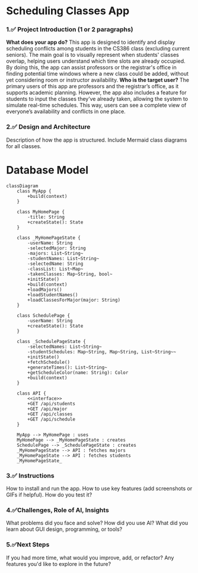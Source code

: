 # Scheduling Classes App
### 1.✅ Project Introduction (1 or 2 paragraphs)
__What does your app do?__
This app is designed to identify and display scheduling conflicts among students in the CS386 class (excluding current seniors). The main goal is to visually represent when students' classes overlap, helping users understand which time slots are already occupied. By doing this, the app can assist professors or the registrar's office in finding potential time windows where a new class could be added, without yet considering room or instructor availability.
__Who is the target user?__
The primary users of this app are professors and the registrar’s office, as it supports academic planning. However, the app also includes a feature for students to input the classes they’ve already taken, allowing the system to simulate real-time schedules. This way, users can see a complete view of everyone’s availability and conflicts in one place.
### 2.✅ Design and Architecture

Description of how the app is structured.
Include Mermaid class diagrams for all classes.

# Database Model
```mermaid
classDiagram
    class MyApp {
        +build(context)
    }

    class MyHomePage {
        -title: String
        +createState(): State
    }

    class _MyHomePageState {
        -userName: String
        -selectedMajor: String
        -majors: List~String~
        -studentNames: List~String~
        -selectedName: String
        -classList: List~Map~
        -takenClasses: Map~String, bool~
        +initState()
        +build(context)
        +loadMajors()
        +loadStudentNames()
        +loadClassesForMajor(major: String)
    }

    class SchedulePage {
        -userName: String
        +createState(): State
    }

    class _SchedulePageState {
        -selectedNames: List~String~
        -studentSchedules: Map~String, Map~String, List~String~~
        +initState()
        +fetchSchedule()
        +generateTimes(): List~String~
        +getScheduleColor(name: String): Color
        +build(context)
    }

    class API {
        <<interface>>
        +GET /api/students
        +GET /api/major
        +GET /api/classes
        +GET /api/schedule
    }

    MyApp --> MyHomePage : uses
    MyHomePage --> _MyHomePageState : creates
    SchedulePage --> _SchedulePageState : creates
    _MyHomePageState --> API : fetches majors
    _MyHomePageState --> API : fetches students
    _MyHomePageState_
```

### 3.✅ Instructions 
How to install and run the app.
How to use key features (add screenshots or GIFs if helpful).
How do you test it?
### 4.✅Challenges, Role of AI, Insights
What problems did you face and solve?
How did you use AI?
What did you learn about GUI design, programming, or tools?
### 5.✅Next Steps
If you had more time, what would you improve, add, or refactor?
Any features you'd like to explore in the future?
